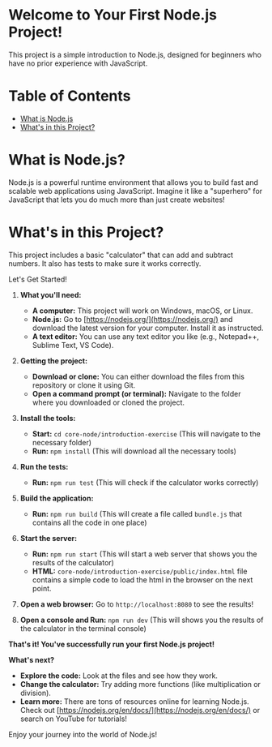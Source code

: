 # Welcome to Your First Node.js Project!

This project is a simple introduction to Node.js, designed for beginners who have no prior experience with JavaScript.

# Table of Contents

- [What is Node.js](#What-is-Node.js)
- [What's in this Project?](#What's-in-this-Project?)

# What is Node.js?

Node.js is a powerful runtime environment that allows you to build fast and scalable web applications using JavaScript. Imagine it like a "superhero" for JavaScript that lets you do much more than just create websites!

# What's in this Project?

This project includes a basic "calculator" that can add and subtract numbers. It also has tests to make sure it works correctly.

Let's Get Started!

1. **What you'll need:**

   - **A computer:** This project will work on Windows, macOS, or Linux.
   - **Node.js:** Go to [https://nodejs.org/](https://nodejs.org/) and download the latest version for your computer. Install it as instructed.
   - **A text editor:** You can use any text editor you like (e.g., Notepad++, Sublime Text, VS Code).

2. **Getting the project:**

   - **Download or clone:** You can either download the files from this repository or clone it using Git.
   - **Open a command prompt (or terminal):** Navigate to the folder where you downloaded or cloned the project.

3. **Install the tools:**

   - **Start:** `cd core-node/introduction-exercise` (This will navigate to the necessary folder)
   - **Run:** `npm install` (This will download all the necessary tools)

4. **Run the tests:**

   - **Run:** `npm run test` (This will check if the calculator works correctly)

5. **Build the application:**

   - **Run:** `npm run build` (This will create a file called `bundle.js` that contains all the code in one place)

6. **Start the server:**

   - **Run:** `npm run start` (This will start a web server that shows you the results of the calculator)
   - **HTML:** `core-node/introduction-exercise/public/index.html` file contains a simple code to load the html in the browser on the next point.

7. **Open a web browser:** Go to `http://localhost:8080` to see the results!

8. **Open a console and Run:** `npm run dev` (This will shows you the results of the calculator in the terminal console)

**That's it! You've successfully run your first Node.js project!**

**What's next?**

- **Explore the code:** Look at the files and see how they work.
- **Change the calculator:** Try adding more functions (like multiplication or division).
- **Learn more:** There are tons of resources online for learning Node.js. Check out [https://nodejs.org/en/docs/](https://nodejs.org/en/docs/) or search on YouTube for tutorials!

Enjoy your journey into the world of Node.js!
